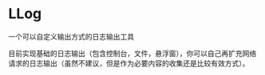 # LLog
一个可以自定义输出方式的日志输出工具

目前实现基础的日志输出（包含控制台，文件，悬浮窗），你可以自己再扩充网络请求的日志输出（虽然不建议，但是作为必要内容的收集还是比较有效方式）。

